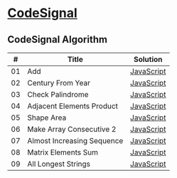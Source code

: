 # [CodeSignal](https://app.codesignal.com/arcade)

## CodeSignal Algorithm

| #   | Title                      | Solution                                                                                                       |
| --- | -------------------------- | -------------------------------------------------------------------------------------------------------------- |
| 01  | Add                        | [JavaScript](https://github.com/facindito/codesignal-solutions/blob/master/Arcade/add.js)                      |
| 02  | Century From Year          | [JavaScript](https://github.com/facindito/codesignal-solutions/blob/master/Arcade/centuryFromYear.js)          |
| 03  | Check Palindrome           | [JavaScript](https://github.com/facindito/codesignal-solutions/blob/master/Arcade/checkPalindrome.js)          |
| 04  | Adjacent Elements Product  | [JavaScript](https://github.com/facindito/codesignal-solutions/blob/master/Arcade/adjacentElementsProduct.js)  |
| 05  | Shape Area                 | [JavaScript](https://github.com/facindito/codesignal-solutions/blob/master/Arcade/shapeArea.js)                |
| 06  | Make Array Consecutive 2   | [JavaScript](https://github.com/facindito/codesignal-solutions/blob/master/Arcade/makeArrayConsecutive2.js)    |
| 07  | Almost Increasing Sequence | [JavaScript](https://github.com/facindito/codesignal-solutions/blob/master/Arcade/almostIncreasingSequence.js) |
| 08  | Matrix Elements Sum        | [JavaScript](https://github.com/facindito/codesignal-solutions/blob/master/Arcade/matrixElementsSum.js)        |
| 09  | All Longest Strings        | [JavaScript](https://github.com/facindito/codesignal-solutions/blob/master/Arcade/allLongestStrings.js)        |
